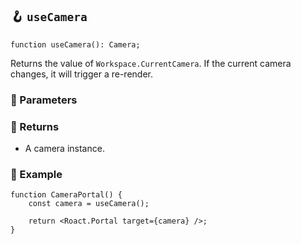 ## 🪝 `useCamera`

```tsx
function useCamera(): Camera;
```

Returns the value of `Workspace.CurrentCamera`. If the current camera changes, it will trigger a re-render.

### 📕 Parameters

### 📗 Returns

-   A camera instance.

### 📘 Example

```tsx
function CameraPortal() {
	const camera = useCamera();

	return <Roact.Portal target={camera} />;
}
```

